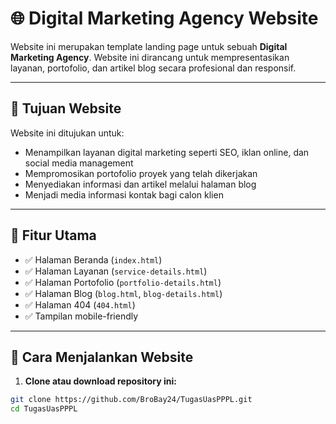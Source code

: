 # 🌐 Digital Marketing Agency Website

Website ini merupakan template landing page untuk sebuah **Digital Marketing Agency**. Website ini dirancang untuk mempresentasikan layanan, portofolio, dan artikel blog secara profesional dan responsif.

---

## 📌 Tujuan Website

Website ini ditujukan untuk:
- Menampilkan layanan digital marketing seperti SEO, iklan online, dan social media management
- Mempromosikan portofolio proyek yang telah dikerjakan
- Menyediakan informasi dan artikel melalui halaman blog
- Menjadi media informasi kontak bagi calon klien

---

## 🧩 Fitur Utama

- ✅ Halaman Beranda (`index.html`)
- ✅ Halaman Layanan (`service-details.html`)
- ✅ Halaman Portofolio (`portfolio-details.html`)
- ✅ Halaman Blog (`blog.html`, `blog-details.html`)
- ✅ Halaman 404 (`404.html`)
- ✅ Tampilan mobile-friendly

---

## 🚀 Cara Menjalankan Website

1. **Clone atau download repository ini:**

```bash
git clone https://github.com/BroBay24/TugasUasPPPL.git
cd TugasUasPPPL
